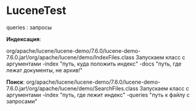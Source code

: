 # LuceneTest

queries : запросы

**Индексация**:

org/apache/lucene/lucene-demo/7.6.0/lucene-demo-7.6.0.jar!/org/apache/lucene/demo/IndexFiles.class
Запускаем класс с аргументами -index "путь, куда положить индекс" -docs "путь, где лежат документы, не архив!"

**Поиск**:
org/apache/lucene/lucene-demo/7.6.0/lucene-demo-7.6.0.jar!/org/apache/lucene/demo/SearchFiles.class
Запускаем класс с аргументами -index "путь, где лежит индекс" -queries "путь к файлу с запросами"
